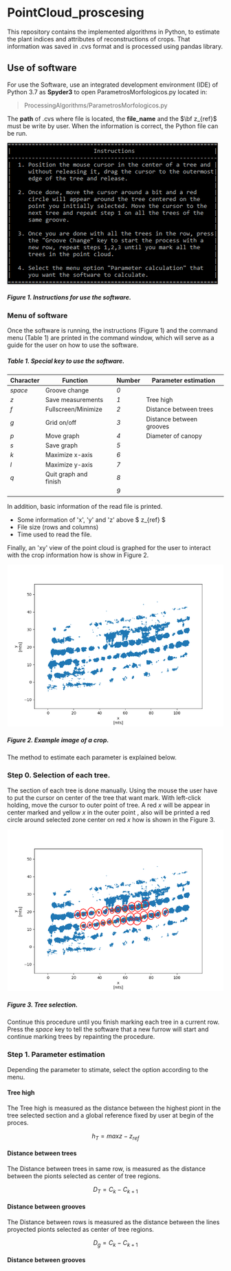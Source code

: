 # PointCloud_proscesing
This repository contains the implemented algorithms in Python, to estimate the plant indices and attributes of reconstructions of crops. That information was saved in .cvs format and is processed using pandas library.
## Use of software
For use the Software, use an integrated development environment (IDE) of Python 3.7 as **Spyder3** to open ParametrosMorfologicos.py located in:
> ProcessingAlgorithms/ParametrosMorfologicos.py

The **path** of .cvs where file is located, the **file_name** and the $\bf z_{ref}$ must be write by user. When the information is correct, the Python file can be run.

![Figure 1](/Images/Instructions.PNG)

##### _Figure 1. Instructions for use the software._
### Menu of software
Once the software is running, the instructions (Figure 1) and the command menu (Table 1) are printed in the command window, which will serve as a guide for the user on how to use the software.
##### _Table 1. Special key to use the software._
|Character|Function		  | |Number|Parameter estimation|
|-------|-----------------|-|---|---------------|
|_space_|Groove change	  | |_0_||
|_z_|Save measurements	  | |_1_|Tree high|
|_f_|Fullscreen/Minimize  | |_2_|Distance between trees|
|_g_|Grid on/off		  | |_3_|Distance between grooves|
|_p_|Move graph			  | |_4_|Diameter of canopy|
|_s_|Save graph			  | |_5_| |
|_k_|Maximize x-axis	  | |_6_||
|_l_|Maximize y-axis	  | |_7_||
|_q_|Quit graph and finish| |_8_||
||						  | |_9_||

In addition, basic information of the read file is printed.
- Some information of 'x', 'y' and 'z' above $ z_{ref} $
- File size (rows and columns)
- Time used to read the file.

Finally, an 'xy' view of the point cloud is graphed for the user to interact with the crop information how is show in Figure 2.

![Figure 2](Images/Example_1.png)

##### _Figure 2. Example image of a crop._
The method to estimate each parameter is explained below.
### Step 0. Selection of each tree.
The section of each tree is done manually. Using the mouse the user have to put the cursor on center of the tree that want mark. With left-click holding, move the cursor to outer point of tree. A red _x_ will be appear in center marked and yellow _x_ in the outer point , also will be printed a red circle around selected zone center on red _x_ how is shown in the Figure 3.

![Figure 3](Images/Example_2.png)

##### _Figure 3. Tree selection._
Continue this procedure until you finish marking each tree in a current row. Press the _space_ key to tell the software that a new furrow will start and continue marking trees by repainting the procedure.
### Step 1. Parameter estimation
Depending the parameter to stimate, select the option according to the menu. 
#### Tree high
The Tree high is measured as the distance between the highest piont in the tree selected section and a global reference fixed by user at begin of the proces.

$$ h_T = max{z} - z_{ref} $$

#### Distance between trees
The Distance between trees in same row, is measured as the distance between the pionts selected as center of tree regions.

$$ D_T = C_{k} - C_{k+1} $$

#### Distance between grooves
The Distance between rows is measured as the distance between the lines proyected pionts selected as center of tree regions.

$$ D_g = C_{k} - C_{k+1} $$

#### Distance between grooves
